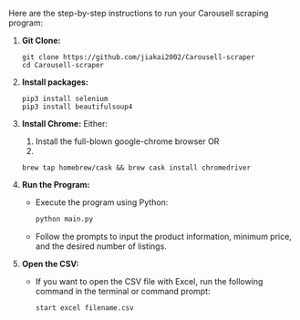 Here are the step-by-step instructions to run your Carousell scraping program:

1. **Git Clone:**
     ```
     git clone https://github.com/jiakai2002/Carousell-scraper
     cd Carousell-scraper
     ```
     
2. **Install packages:**
     ```
     pip3 install selenium
     pip3 install beautifulsoup4
     ```
     
3. **Install Chrome:**
   Either:
   1. Install the full-blown google-chrome browser
     OR
   2.
     ```
     brew tap homebrew/cask && brew cask install chromedriver
     ```
5. **Run the Program:**
   - Execute the program using Python:
     ```bash
     python main.py
     ```
   - Follow the prompts to input the product information, minimum price, and the desired number of listings.

6. **Open the CSV:**
   - If you want to open the CSV file with Excel, run the following command in the terminal or command prompt:
     ```bash
     start excel filename.csv
     ```
